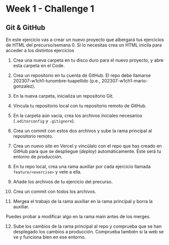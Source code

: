 # Week 1 - Challenge 1

## Git & GitHub

En este ejercicio vas a crear un nuevo proyecto que albergará tus ejercicios de HTML del precurso/semana 0. Si lo necesitas crea un HTML inicila para acceder a los distintos ejercicios

1. Crea una nueva carpeta en tu disco duro para el nuevo proyecto, y abre esta carpeta en el Code.
2. Crea un repositorio en tu cuenta de GitHub. El repo debe llamarse 202307-w1ch1-tunombre-tuapellido (p.e., 202307-w1ch1-mario-gonzalez).
3. En la nueva carpeta, inicializa un repositorio Git.
4. Vincula tu repositorio local con tu repositorio remoto de GitHub.
5. En la carpeta aún vacía, crea los archivos iniciales necesarios (`.editorconfig` y `.gitignore`).
6. Crea un commit con estos dos archivos y sube la rama principal al repositorio remoto.
7. Crea un nuevo site en Vercel y vincúlalo con el repo que has creado en GitHub para que se despliegue (_deploy_) automáticamente. Éste será tu entorno de _producción_.

8. En tu repo local, crea una rama auxiliar por cada ejercicio llamada `feature/<exercise>` y vete a ella.
9.  Añade los archivos de tu ejercicio del precurso.
10. Crea un commit con todos los archivos.
11. Mergea el trabajo de la rama auxiliar en la rama principal y borra la auxiliar.

Puedes probar a modificar algo en la rama main antes de los merges.

12. Sube los cambios de la rama principal al repo y comprueba que se han desplegado los cambios a producción. Comprueba también si la web se ve y funciona bien en ese entorno.
